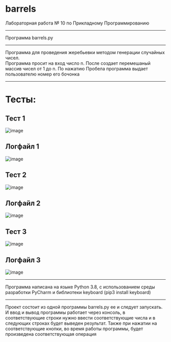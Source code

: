 # barrels
Лабораторная работа № 10 по Прикладному Программированию
____
Программа barrels.py
____
Программа для проведения жеребьевки методом генерации случайных чисел.  
Программа просит на вход число n. После создает перемешаный массив чисел от 1 до n. По нажатию Пробела программа выдает пользователю номер его бочонка
____
# Тесты:
## Тест 1
![image](https://user-images.githubusercontent.com/44251572/145722010-950fd21f-4a58-4e56-a015-9edfffa8e172.png)
## Логфайл 1
![image](https://user-images.githubusercontent.com/44251572/145722109-85728de4-1c6e-4351-ba0c-c87396a20ff8.png)
## Тест 2
![image](https://user-images.githubusercontent.com/44251572/145722034-96e1954c-8167-45f9-ad02-639b9037f7fa.png)
## Логфайл 2
![image](https://user-images.githubusercontent.com/44251572/145722103-600ea5cf-890c-4bbd-8fab-2a3fd3a620f0.png)
## Тест 3
![image](https://user-images.githubusercontent.com/44251572/145722054-6f88f233-ad85-423e-9092-b407b32d510b.png)
## Логфайл 3
![image](https://user-images.githubusercontent.com/44251572/145722090-f4fa89c9-2752-4548-bec4-91d01161d074.png)
____
Программа написана на языке Python 3.8, с использованием среды разработки PyCharm и библиотеки keyboard (pip3 install keyboard)
____
Проект состоит из одной программы barrels.py ее и следует запускать. И ввод и вывод программы работает через консоль, в соответствующие строки нужно ввести соответствующие числа и в следующих строках будет выведен результат.
Также при нажатии на соответствующие кнопки, во время работы программы, будет произведена соответствующая операция
